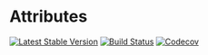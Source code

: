 # Attributes
[![Latest Stable Version](https://poser.pugx.org/spiral/attributes/version)](https://packagist.org/packages/spiral/attributes)
[![Build Status](https://github.com/spiral/attributes/workflows/build/badge.svg)](https://github.com/spiral/attributes/actions)
[![Codecov](https://codecov.io/gh/spiral/attributes/graph/badge.svg)](https://codecov.io/gh/spiral/attributes)
